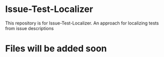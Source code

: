 # Issue-Test-Localizer
This repository is for Issue-Test-Localizer. An approach for localizing tests from issue descriptions

# Files will be added soon
